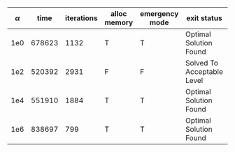 
|$\alpha$ | time | iterations | alloc memory | emergency mode | exit status|goodSolution|
|-|-|-|-|-|-|-|
|1e0|678623|1132|T|T|Optimal Solution Found|T|
|1e2|520392|2931|F|F|Solved To Acceptable Level|T|
|1e4|551910|1884|T|T|Optimal Solution Found|T|
|1e6|838697|799|T|T|Optimal Solution Found|T|
